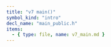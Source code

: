 ```yaml
---
title: "v7 main()"
symbol_kind: "intro"
decl_name: "main_public.h"
items:
  - { type: file, name: v7_main.md }
---
```




